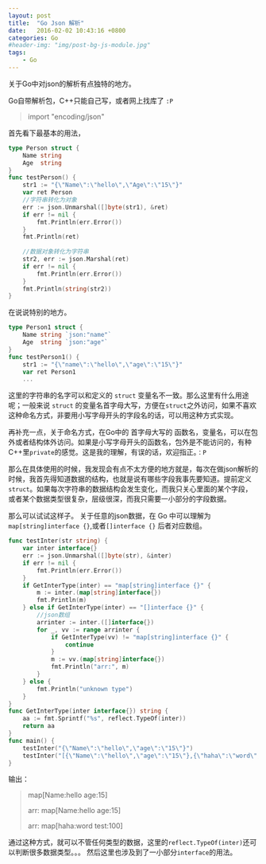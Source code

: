 ```yaml
---
layout: post
title:  "Go Json 解析"
date:   2016-02-02 10:43:16 +0800
categories: Go
#header-img: "img/post-bg-js-module.jpg"
tags:
    - Go
---
```


关于Go中对json的解析有点独特的地方。

Go自带解析包，C++只能自己写，或者网上找库了 <code>:P</code>

> import "encoding/json"

首先看下最基本的用法，

``` Go
type Person struct {
	Name string
	Age  string
}
func testPerson() {
	str1 := "{\"Name\":\"hello\",\"Age\":\"15\"}"
	var ret Person
	//字符串转化为对象
    err := json.Unmarshal([]byte(str1), &ret)
	if err != nil {
		fmt.Println(err.Error())
	}
	fmt.Println(ret)
    
    //数据对象转化为字符串
	str2, err := json.Marshal(ret)
	if err != nil {
		fmt.Println(err.Error())
	}
	fmt.Println(string(str2))
}
```

在说说特别的地方。

``` Go
type Person1 struct {
	Name string `json:"name"`
	Age  string `json:"age"`
}
func testPerson1() {
	str1 := "{\"name\":\"hello\",\"age\":\"15\"}"
	var ret Person1
    ...

```

这里的字符串的名字可以和定义的 <code>struct</code> 变量名不一致。那么这里有什么用途呢；一般来说 <code>struct</code> 的变量名首字母大写，方便在<code>struct</code>之外访问，如果不喜欢这种命名方式，非要用小写字母开头的字段名的话，可以用这种方式实现。

再补充一点，关于命名方式，在Go中的 首字母大写的 函数名，变量名，可以在包外或者结构体外访问。如果是小写字母开头的函数名，包外是不能访问的，有种C++里<code>private</code>的感觉。这是我的理解，有误的话，欢迎指正。<code>：P</code>

那么在具体使用的时候，我发现会有点不太方便的地方就是，每次在做json解析的时候，我首先得知道数据的结构，也就是说有哪些字段我事先要知道。提前定义<code>struct</code>。如果每次字符串的数据结构会发生变化，而我只关心里面的某个字段，或者某个数据类型很复杂，层级很深，而我只需要一小部分的字段数据。

那么可以试试这样子。
关于任意的json数据，在 Go 中可以理解为 <code>map[string]interface {}</code>,或者<code>[]interface {}</code> 后者对应数组。

``` Go
func testInter(str string) {
	var inter interface{}
	err := json.Unmarshal([]byte(str), &inter)
	if err != nil {
		fmt.Println(err.Error())
	}
	if GetInterType(inter) == "map[string]interface {}" {
		m := inter.(map[string]interface{})
		fmt.Println(m)
	} else if GetInterType(inter) == "[]interface {}" {
        //json数组
        arrinter := inter.([]interface{})
		for _, vv := range arrinter {
			if GetInterType(vv) != "map[string]interface {}" {
				continue
			}
			m := vv.(map[string]interface{})
			fmt.Println("arr:", m)
		}
	} else {
		fmt.Println("unknown type")
	}
}
func GetInterType(inter interface{}) string {
	aa := fmt.Sprintf("%s", reflect.TypeOf(inter))
	return aa
}
func main() {
	testInter("{\"Name\":\"hello\",\"age\":\"15\"}")
	testInter("[{\"Name\":\"hello\",\"age\":\"15\"},{\"haha\":\"word\",\"test\":\"100\"}]")
}
```

输出：

> map[Name:hello age:15]
>
> arr: map[Name:hello age:15]
>
> arr: map[haha:word test:100]

通过这种方式，就可以不管任何类型的数据，这里的<code>reflect.TypeOf(inter)</code>还可以判断很多数据类型。。。
然后这里也涉及到了一小部分<code>interface</code>的用法。

